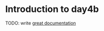 # Introduction to day4b

TODO: write [great documentation](http://jacobian.org/writing/what-to-write/)
